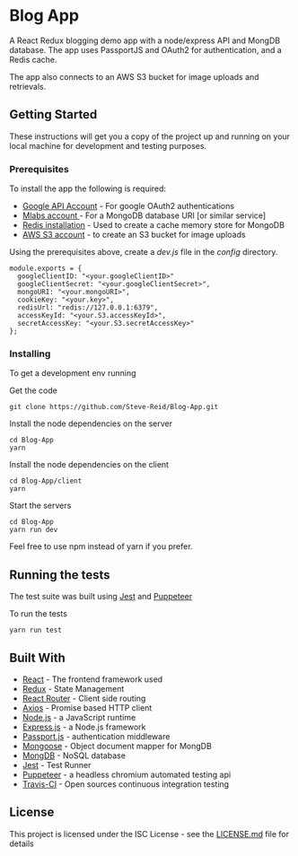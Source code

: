 # Blog App

A React Redux blogging demo app with a node/express API and MongDB database.
The app uses PassportJS and OAuth2 for authentication, and a Redis cache.

The app also connects to an AWS S3 bucket for image uploads and retrievals.

## Getting Started

These instructions will get you a copy of the project up and running on your local machine for development and testing purposes.

### Prerequisites

To install the app the following is required:

* [Google API Account](http://console.developers.google.com/) - For google OAuth2 authentications
* [Mlabs account ](https://mlab.com/) - For a MongoDB database URI [or similar service]
* [Redis installation](https://redis.io/rome/) - Used to create a cache memory store for MongoDB
* [AWS S3 account](https://aws.amazon.com/) - to create an S3 bucket for image uploads

Using the prerequisites above, create a _dev.js_ file in the _config_ directory.

```
module.exports = {
  googleClientID: "<your.googleClientID>"
  googleClientSecret: "<your.googleClientSecret>",
  mongoURI: "<your.mongoURI>",
  cookieKey: "<your.key>",
  redisUrl: "redis://127.0.0.1:6379",
  accessKeyId: "<your.S3.accessKeyId>",
  secretAccessKey: "<your.S3.secretAccessKey>"
};
```

### Installing

To get a development env running

Get the code

```
git clone https://github.com/Steve-Reid/Blog-App.git
```

Install the node dependencies on the server

```
cd Blog-App
yarn
```

Install the node dependencies on the client

```
cd Blog-App/client
yarn
```

Start the servers

```
cd Blog-App
yarn run dev
```

Feel free to use npm instead of yarn if you prefer.

## Running the tests

The test suite was built using [Jest](https://facebook.github.io/jest/) and [Puppeteer](https://github.com/GoogleChrome/puppeteer/blob/master/docs/api.md#)

To run the tests

```
yarn run test
```

## Built With

* [React](https://reactjs.org/) - The frontend framework used
* [Redux](https://redux.js.org/) - State Management
* [React Router](https://reacttraining.com/react-router/) - Client side routing
* [Axios](https://github.com/axios/axios/) - Promise based HTTP client
* [Node.js](https://nodejs.org/en/) - a JavaScript runtime
* [Express.js](https://expressjs.com/) - a Node.js framework
* [Passport.js](http://www.passportjs.org/) - authentication middleware
* [Mongoose](http://mongoosejs.com/) - Object document mapper for MongDB
* [MongDB](https://docs.mongodb.com/) - NoSQL database
* [Jest](https://facebook.github.io/jest/) - Test Runner
* [Puppeteer](https://github.com/GoogleChrome/puppeteer/blob/master/docs/api.md#) - a headless chromium automated testing api
* [Travis-CI](https://travis-ci.org/) - Open sources continuous integration testing

## License

This project is licensed under the ISC License - see the [LICENSE.md](LICENSE.md) file for details
